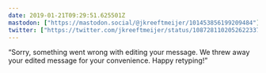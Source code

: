```yaml
---
date: 2019-01-21T09:29:51.625501Z
mastodon: ["https://mastodon.social/@jkreeftmeijer/101453856199209484"]
twitter: ["https://twitter.com/jkreeftmeijer/status/1087281102052622337"]
---
```

“Sorry, something went wrong with editing your message. We threw away your edited message for your convenience. Happy retyping!”
